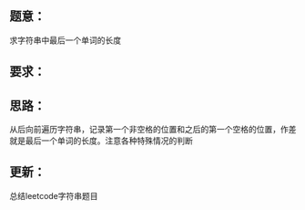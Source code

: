 ## 题意：
求字符串中最后一个单词的长度

## 要求：

## 思路：
从后向前遍历字符串，记录第一个非空格的位置和之后的第一个空格的位置，作差就是最后一个单词的长度。注意各种特殊情况的判断

## 更新：
总结leetcode字符串题目

